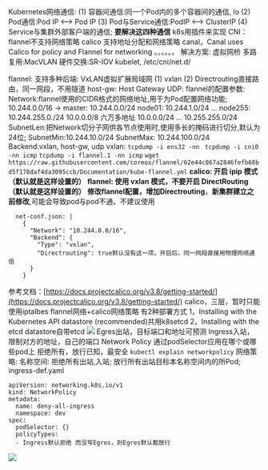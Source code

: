Kubernetes网络通信:
(1) 容器间通信:同一个Pod内的多个容器间的通信, lo
(2) Pod通信:Pod IP <--> Pod IP
(3) Pod与Service通信:PodIP <--> ClusterIP
(4) Service与集群外部客户端的通信;
**要解决这四种通信**
k8s用插件来实现
CNI：
    flannel不支持网络策略
    calico 支持地址分配和网络策略
    canal，Canal uses Calico for policy and Flannel for networking
    。。。。。。
解决方案:
虚拟网桥
多路复用:MacVLAN
硬件交换:SR-IOV
kubelet, /etc/cni/net.d/

flannel:
    支持多种后端:
        VxLAN虚拟扩展局域网
            (1) vxlan
            (2) Directrouting直接路由，同一网段，不用隧道
        host-gw: Host Gateway
        UDP:
    flannel的配置参数:
        Network:flannel使用的CIDR格式的网络地址,用于为Pod配置网络功能;
            10.244.0.0/16 ->
                master: 10.244.0.0/24
                node01: 10.244.1.0/24
                ...
                node255: 10.244.255.0./24
            10.0.0.0/8 六万多地址
                10.0.0.0/24
                ...
                10.255.255.0/24
        SubnetLen:把Network切分子网供各节点使用时,使用多长的掩码进行切分,默认为24位;
        SubnetMin:10.244.10.0/24
        SubnetMax: 10.244.100.0/24
        Backend:vxlan, host-gw, udp
            vxlan:
`tcpdump -i ens32 -nn `
`tcpdump -i cni0 -nn icmp`
`tcpdump -i flannel.1 -nn icmp`
`wget https://raw.githubusercontent.com/coreos/flannel/62e44c867a2846fefb68bd5f178daf4da3095ccb/Documentation/kube-flannel.yml`
**calico: 开启 ipip 模式 （默认就是这样设置的）**
**flannel: 使用 vxlan 模式，不要开启 DirectRouting （默认就是这样设置的）**
**修改flannel配置，增加Directrouting**，**新集群建立之前修改**,可能会导致pod与pod不通，不建议使用
```
  net-conf.json: |
    {
      "Network": "10.244.0.0/16",
      "Backend": {
        "Type": "vxlan",
        "Directrouting": true默认没有这一项，开启后，同一网段直接用物理网络通信
      }
    }
```
参考文档：[https://docs.projectcalico.org/v3.8/getting-started/](https://docs.projectcalico.org/v3.8/getting-started/)
calico，三层，暂时只能使用iptalbes
flannel网络+calico网络策略
有2种部署方式
    1，Installing with the Kubernetes API datastore (recommended)共用k8setcd
    2，Installing with the etcd datastore自带etcd
![](../images/screenshot_1565167534302.png)
Egres出站，目标端口和地址可预测
Ingress入站，限制对方的地址，自己的端口
Network Policy 通过podSelector应用在哪个或哪些pod上
拒绝所有，放行已知，最安全
`kubectl explain networkpolicy`
网络策略:
    名称空间:
        拒绝所有出站,入站;
        放行所有出站目标本名称空间内的所Pod;
ingress-def.yaml
```
apiVersion: networking.k8s.io/v1
kind: NetworkPolicy
metadata:
  name: deny-all-ingress
  namespace: dev
spec:
  podSelector: {}
  policyTypes:
  - Ingress默认拒绝 而没写Egres，则Egres默认都放行
```
![](../images/screenshot_1565170112162.png)






